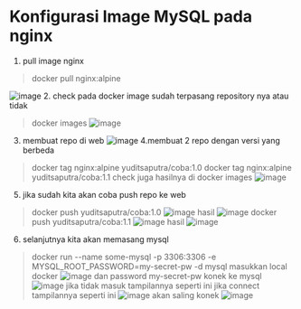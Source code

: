 # Konfigurasi Image MySQL pada nginx
1. pull image nginx
> docker pull nginx:alpine

![image](https://github.com/saputrayudit/tekn-cloud-computing/assets/79730184/07576479-b04f-40f1-96c8-4df257b02d00)
2. check pada docker image sudah terpasang repository nya atau tidak
> docker images
![image](https://github.com/saputrayudit/tekn-cloud-computing/assets/79730184/3231ff32-e0de-4c15-95b8-3514d135e8e8)
3. membuat repo di web
![image](https://github.com/saputrayudit/tekn-cloud-computing/assets/79730184/2f71d732-cfd1-4773-b9bf-114b4889fbff)
4.membuat 2 repo dengan versi yang berbeda 
> docker tag nginx:alpine yuditsaputra/coba:1.0
> docker tag nginx:alpine yuditsaputra/coba:1.1
check juga hasilnya di
> docker images
![image](https://github.com/saputrayudit/tekn-cloud-computing/assets/79730184/74bf4950-94f7-44b6-b9ae-83b03e172e98)
5. jika sudah kita akan coba push repo ke web
> docker push yuditsaputra/coba:1.0
![image](https://github.com/saputrayudit/tekn-cloud-computing/assets/79730184/6f1da0fd-0eee-41a7-8c14-c80425b78802)
hasil
> ![image](https://github.com/saputrayudit/tekn-cloud-computing/assets/79730184/00fe597c-0c63-454e-ac79-5cbb22dac1ad)
> docker push yuditsaputra/coba:1.1
![image](https://github.com/saputrayudit/tekn-cloud-computing/assets/79730184/4804c927-96b7-4dd9-b8fb-0810050a1bcd)
hasil
![image](https://github.com/saputrayudit/tekn-cloud-computing/assets/79730184/65e3bb05-ee0a-4eea-9797-9c18f53217c6)
6. selanjutnya kita akan memasang mysql
> docker run --name some-mysql -p 3306:3306 -e MYSQL_ROOT_PASSWORD=my-secret-pw -d mysql
masukkan local docker 
![image](https://github.com/saputrayudit/tekn-cloud-computing/assets/79730184/366f4ed8-4303-4f9b-950f-0b334c8f6304)
dan password
> my-secret-pw
konek ke mysql
![image](https://github.com/saputrayudit/tekn-cloud-computing/assets/79730184/fe2ffa80-9f6c-4031-a9e4-41fc517cc35c)
jika tidak masuk tampilannya seperti ini
jika connect tampilannya seperti ini
![image](https://github.com/saputrayudit/tekn-cloud-computing/assets/79730184/41b51b3f-bb6e-4db6-bab6-5243159ebb76)
akan saling konek
![image](https://github.com/saputrayudit/tekn-cloud-computing/assets/79730184/cef24dae-c822-40cf-ad7d-637f6f726a21)



